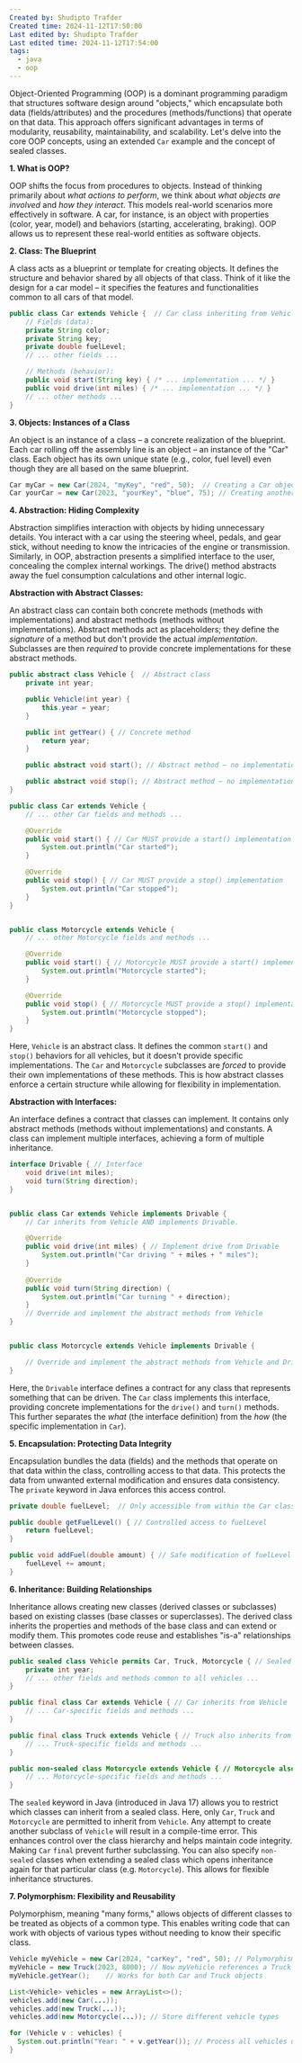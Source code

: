 ```yaml
---
Created by: Shudipto Trafder
Created time: 2024-11-12T17:50:00
Last edited by: Shudipto Trafder
Last edited time: 2024-11-12T17:54:00
tags:
  - java
  - oop
---
```


Object-Oriented Programming (OOP) is a dominant programming paradigm that structures software design around "objects," which encapsulate both data (fields/attributes) and the procedures (methods/functions) that operate on that data. This approach offers significant advantages in terms of modularity, reusability, maintainability, and scalability.  Let's delve into the core OOP concepts, using an extended `Car` example and the concept of sealed classes.

**1. What is OOP?**

OOP shifts the focus from procedures to objects.  Instead of thinking primarily about *what actions to perform*, we think about *what objects are involved* and *how they interact*. This models real-world scenarios more effectively in software. A car, for instance, is an object with properties (color, year, model) and behaviors (starting, accelerating, braking). OOP allows us to represent these real-world entities as software objects.

**2. Class: The Blueprint**

A class acts as a blueprint or template for creating objects.  It defines the structure and behavior shared by all objects of that class.  Think of it like the design for a car model – it specifies the features and functionalities common to all cars of that model.

```java
public class Car extends Vehicle {  // Car class inheriting from Vehicle
    // Fields (data):
    private String color;
    private String key;
    private double fuelLevel;
    // ... other fields ...

    // Methods (behavior):
    public void start(String key) { /* ... implementation ... */ }
    public void drive(int miles) { /* ... implementation ... */ }
    // ... other methods ...
}
```

**3. Objects: Instances of a Class**

An object is an instance of a class – a concrete realization of the blueprint. Each car rolling off the assembly line is an object – an instance of the "Car" class. Each object has its own unique state (e.g., color, fuel level) even though they are all based on the same blueprint.

```java
Car myCar = new Car(2024, "myKey", "red", 50);  // Creating a Car object
Car yourCar = new Car(2023, "yourKey", "blue", 75); // Creating another Car object
```

**4. Abstraction: Hiding Complexity**

Abstraction simplifies interaction with objects by hiding unnecessary details. You interact with a car using the steering wheel, pedals, and gear stick, without needing to know the intricacies of the engine or transmission. Similarly, in OOP, abstraction presents a simplified interface to the user, concealing the complex internal workings. The drive() method abstracts away the fuel consumption calculations and other internal logic.

**Abstraction with Abstract Classes:**

An abstract class can contain both concrete methods (methods with implementations) and abstract methods (methods without implementations). Abstract methods act as placeholders; they define the *signature* of a method but don't provide the actual *implementation*.  Subclasses are then *required* to provide concrete implementations for these abstract methods.

```java
public abstract class Vehicle {  // Abstract class
    private int year;

    public Vehicle(int year) {
        this.year = year;
    }

    public int getYear() { // Concrete method
        return year;
    }

    public abstract void start(); // Abstract method – no implementation

    public abstract void stop(); // Abstract method – no implementation
}

public class Car extends Vehicle {
    // ... other Car fields and methods ...

    @Override
    public void start() { // Car MUST provide a start() implementation
        System.out.println("Car started");
    }

    @Override
    public void stop() { // Car MUST provide a stop() implementation
        System.out.println("Car stopped");
    }
}


public class Motorcycle extends Vehicle {
    // ... other Motorcycle fields and methods ...

    @Override
    public void start() { // Motorcycle MUST provide a start() implementation
        System.out.println("Motorcycle started");
    }

    @Override
    public void stop() { // Motorcycle MUST provide a stop() implementation
        System.out.println("Motorcycle stopped");
    }
}

```

Here, `Vehicle` is an abstract class.  It defines the common `start()` and `stop()` behaviors for all vehicles, but it doesn't provide specific implementations.  The `Car` and `Motorcycle` subclasses are *forced* to provide their own implementations of these methods. This is how abstract classes enforce a certain structure while allowing for flexibility in implementation.

**Abstraction with Interfaces:**

An interface defines a contract that classes can implement.  It contains only abstract methods (methods without implementations) and constants.  A class can implement multiple interfaces, achieving a form of multiple inheritance.

```java
interface Drivable { // Interface
    void drive(int miles);
    void turn(String direction);
}


public class Car extends Vehicle implements Drivable {
    // Car inherits from Vehicle AND implements Drivable.

    @Override
    public void drive(int miles) { // Implement drive from Drivable
        System.out.println("Car driving " + miles + " miles");
    }
    
    @Override
    public void turn(String direction) {
        System.out.println("Car turning " + direction);
    }
    // Override and implement the abstract methods from Vehicle
}


public class Motorcycle extends Vehicle implements Drivable {

    // Override and implement the abstract methods from Vehicle and Drivable
}


```


Here, the `Drivable` interface defines a contract for any class that represents something that can be driven.  The `Car` class implements this interface, providing concrete implementations for the `drive()` and `turn()` methods. This further separates the *what* (the interface definition) from the *how* (the specific implementation in `Car`).


**5. Encapsulation: Protecting Data Integrity**

Encapsulation bundles the data (fields) and the methods that operate on that data within the class, controlling access to that data.  This protects the data from unwanted external modification and ensures data consistency.  The `private` keyword in Java enforces this access control.

```java
private double fuelLevel;  // Only accessible from within the Car class

public double getFuelLevel() { // Controlled access to fuelLevel
    return fuelLevel;
}

public void addFuel(double amount) { // Safe modification of fuelLevel
    fuelLevel += amount;
}
```

**6. Inheritance: Building Relationships**

Inheritance allows creating new classes (derived classes or subclasses) based on existing classes (base classes or superclasses).  The derived class inherits the properties and methods of the base class and can extend or modify them. This promotes code reuse and establishes "is-a" relationships between classes.


```java
public sealed class Vehicle permits Car, Truck, Motorcycle { // Sealed class
    private int year;
    // ... other fields and methods common to all vehicles ...
}

public final class Car extends Vehicle { // Car inherits from Vehicle
    // ... Car-specific fields and methods ...
}

public final class Truck extends Vehicle { // Truck also inherits from Vehicle
    // ... Truck-specific fields and methods ...
}

public non-sealed class Motorcycle extends Vehicle { // Motorcycle also inherits and can be extended
    // ... Motorcycle-specific fields and methods ...
}

```

The `sealed` keyword in Java (introduced in Java 17) allows you to restrict which classes can inherit from a sealed class.  Here, only `Car`, `Truck` and `Motorcycle` are permitted to inherit from `Vehicle`. Any attempt to create another subclass of `Vehicle` will result in a compile-time error. This enhances control over the class hierarchy and helps maintain code integrity. Making `Car` `final` prevent further subclassing. You can also specify `non-sealed` classes when extending a sealed class which opens inheritance again for that particular class (e.g. `Motorcycle`). This allows for flexible inheritance structures.

**7. Polymorphism: Flexibility and Reusability**

Polymorphism, meaning "many forms," allows objects of different classes to be treated as objects of a common type. This enables writing code that can work with objects of various types without needing to know their specific class.


```java
Vehicle myVehicle = new Car(2024, "carKey", "red", 50); // Polymorphism
myVehicle = new Truck(2023, 8000); // Now myVehicle references a Truck
myVehicle.getYear();    // Works for both Car and Truck objects

List<Vehicle> vehicles = new ArrayList<>();
vehicles.add(new Car(...));
vehicles.add(new Truck(...));
vehicles.add(new Motorcycle(...)); // Store different vehicle types

for (Vehicle v : vehicles) {
  System.out.println("Year: " + v.getYear()); // Process all vehicles uniformly
}
```
